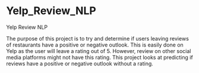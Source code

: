 # Yelp_Review_NLP
Yelp Review NLP

The purpose of this project is to try and determine if users leaving reviews of restaurants have a positive or negative outlook. This is easily done on Yelp as the user will leave a rating out of 5. However, review on other social media platforms might not have this rating. This project looks at predicting if reviews have a positive or negative outlook without a rating.

